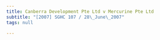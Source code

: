 ```yaml
---
title: Canberra Development Pte Ltd v Mercurine Pte Ltd
subtitle: "[2007] SGHC 107 / 28\_June\_2007"
tags: null

---
```


